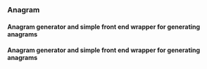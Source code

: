### Anagram

#### Anagram generator and simple front end wrapper for generating anagrams
#### Anagram generator and simple front end wrapper for generating anagrams

